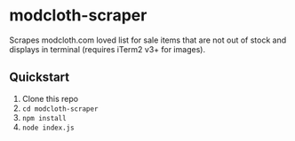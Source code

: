 # modcloth-scraper

Scrapes modcloth.com loved list for sale items that are not out of stock and
displays in terminal (requires iTerm2 v3+ for images).


## Quickstart

1. Clone this repo
2. `cd modcloth-scraper`
3. `npm install`
4. `node index.js`
